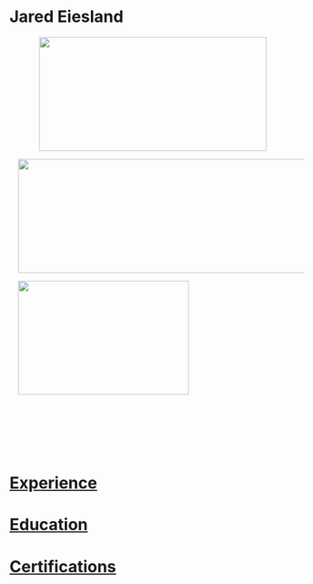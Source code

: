 # Jared Eiesland
<html>
  <body>
  
   <p><img  
            src ="https://i.imgur.com/JZI2hPi.gif" 
            width="400" height="200"
            align="middle"
            style="
              display: block;
              margin-left: auto;
              margin-right: auto;
              z-index: 1;
              text-align:center;
              "aligncenter";
              "></p>  
            
            
   <p><img style="padding: 0 15px; float: middle;" 
            src ="https://i.imgur.com/pI9Yf3d.jpg" 
            width="600" height="200"
            align="middle">         </p>    
            
   <p><img style="padding: 0 15px; float: middle;" 
            src ="https://i.imgur.com/Uai8sk0.jpg" 
            width="300" height="200"
           align="middle">          </p>
     


        
    
   </br>
    </br>
    </br>
    </br>
    </br>
   <h1><a href="https://github.com/jaredeiesland/Curriculum-Vitae/blob/master/Experience.md#jared-eiesland---experience">Experience</a></h1>
     <h1><a href="https://github.com/jaredeiesland/Curriculum-Vitae/blob/master/Education.md#jared-eiesland---education">Education</a></h1>
         <h1><a href="https://github.com/jaredeiesland/Curriculum-Vitae/blob/master/Certifications.md#jared-eiesland---certifications">Certifications</a></h1>
    
   </body>
  </html>
